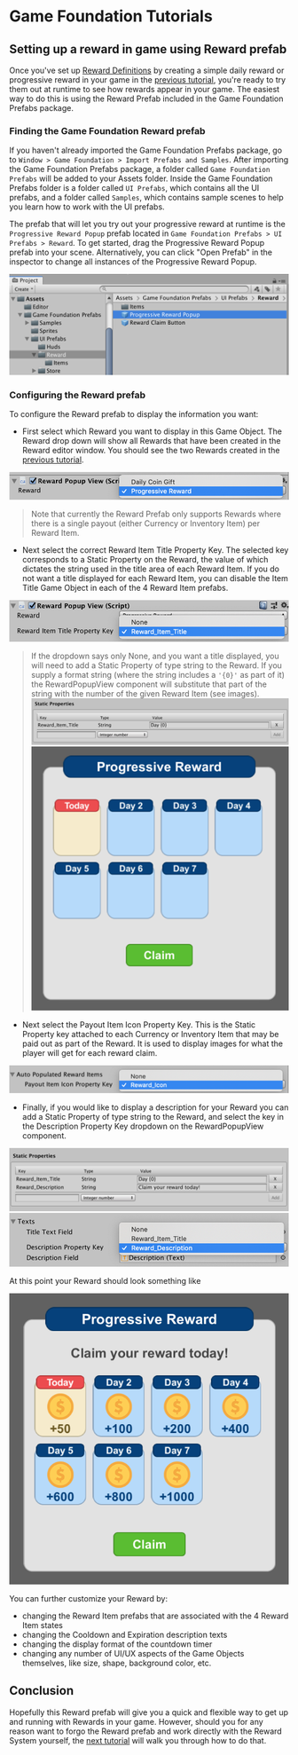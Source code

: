 # Game Foundation Tutorials

## Setting up a reward in game using Reward prefab

Once you've set up [Reward Definitions] by creating a simple daily reward or progressive reward in your game in the [previous tutorial], you're ready to try them out at runtime to see how rewards appear in your game.
The easiest way to do this is using the Reward Prefab included in the Game Foundation Prefabs package.

### Finding the Game Foundation Reward prefab

If you haven't already imported the Game Foundation Prefabs package, go to `Window > Game Foundation > Import Prefabs and Samples`.
After importing the Game Foundation Prefabs package, a folder called `Game Foundation Prefabs` will be added to your Assets folder.
Inside the Game Foundation Prefabs folder is a folder called `UI Prefabs`, which contains all the UI prefabs, and a folder called `Samples`, which contains sample scenes to help you learn how to work with the UI prefabs.

The prefab that will let you try out your progressive reward at runtime is the `Progressive Reward Popup` prefab located in `Game Foundation Prefabs > UI Prefabs > Reward`.
To get started, drag the Progressive Reward Popup prefab into your scene.
Alternatively, you can click "Open Prefab" in the inspector to change all instances of the Progressive Reward Popup.

![Locating the Reward Prefab](../images/Reward_Prefab-Locating_Reward_Popup.png)

### Configuring the Reward prefab

To configure the Reward prefab to display the information you want:

- First select which Reward you want to display in this Game Object.
The Reward drop down will show all Rewards that have been created in the Reward editor window.
You should see the two Rewards created in the [previous tutorial].

![Selecting the Reward](../images/Reward_Prefab-Selecting_the_Reward.png)

> Note that currently the Reward Prefab only supports Rewards where there is a single payout (either Currency or Inventory Item) per Reward Item.


- Next select the correct Reward Item Title Property Key.
The selected key corresponds to a Static Property on the Reward, the value of which dictates the string used in the title area of each Reward Item.
If you do not want a title displayed for each Reward Item, you can disable the Item Title Game Object in each of the 4 Reward Item prefabs.

![Selecting the Reward Item Title Property Key](../images/Reward_Prefab-Selecting_Reward_Item_Title_Property_Key.png)

> If the dropdown says only None, and you want a title displayed, you will need to add a Static Property of type string to the Reward.
If you supply a format string (where the string includes a `'{0}'` as part of it) the RewardPopupView component will substitute that part of the string with the number of the given Reward Item (see images).
![Creating the Reward Item Title string](../images/Reward_Prefab-Creating_Reward_Item_Title_Static_Property.png)
![Viewing the Reward Item Titles formatted](../images/Reward_Prefab-Interpreting_Item_Title_Property.png)

- Next select the Payout Item Icon Property Key.
This is the Static Property key attached to each Currency or Inventory Item that may be paid out as part of the Reward.
It is used to display images for what the player will get for each reward claim.

![Selecting the Payout Item Icon Property Key](../images/Reward_Prefab-Payout_Item_Icon_Property_Key.png)

- Finally, if you would like to display a description for your Reward you can add a Static Property of type string to the Reward, and select the key in the Description Property Key dropdown on the RewardPopupView component.

![Creating the Reward Description Static Property](../images/Reward_Prefab-Static_Properties.png)
![Selecting the Reward Description Key](../images/Reward_Prefab-Selecting_Reward_Description_Property_Key.png)


At this point your Reward should look something like

![Reward Final](../images/Reward_Prefab-Final_Reward_Image.png)


You can further customize your Reward by:
- changing the Reward Item prefabs that are associated with the 4 Reward Item states
- changing the Cooldown and Expiration description texts
- changing the display format of the countdown timer
- changing any number of UI/UX aspects of the Game Objects themselves, like size, shape, background color, etc.

## Conclusion
Hopefully this Reward prefab will give you a quick and flexible way to get up and running with Rewards in your game.
However, should you for any reason want to forgo the Reward prefab and work directly with the Reward System yourself, the [next tutorial] will walk you through how to do that.


[Reward Definitions]: ../CatalogItems/RewardDefinition.md
[previous tutorial]: 17-CreatingRewards.md
[next tutorial]: 18-GettingAndClaimingRewardsRuntime.md
